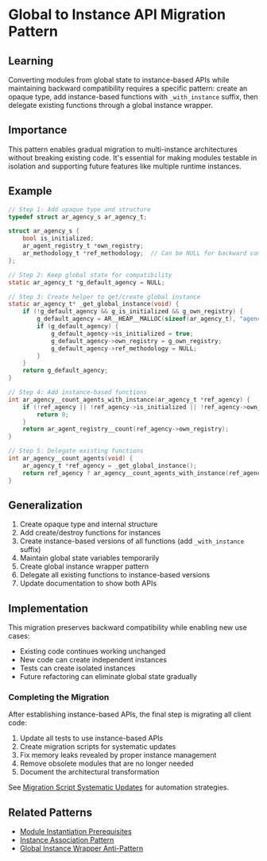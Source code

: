 # Global to Instance API Migration Pattern

## Learning
Converting modules from global state to instance-based APIs while maintaining backward compatibility requires a specific pattern: create an opaque type, add instance-based functions with `_with_instance` suffix, then delegate existing functions through a global instance wrapper.

## Importance
This pattern enables gradual migration to multi-instance architectures without breaking existing code. It's essential for making modules testable in isolation and supporting future features like multiple runtime instances.

## Example
```c
// Step 1: Add opaque type and structure
typedef struct ar_agency_s ar_agency_t;

struct ar_agency_s {
    bool is_initialized;
    ar_agent_registry_t *own_registry;
    ar_methodology_t *ref_methodology;  // Can be NULL for backward compatibility
};

// Step 2: Keep global state for compatibility
static ar_agency_t *g_default_agency = NULL;

// Step 3: Create helper to get/create global instance
static ar_agency_t* _get_global_instance(void) {
    if (!g_default_agency && g_is_initialized && g_own_registry) {
        g_default_agency = AR__HEAP__MALLOC(sizeof(ar_agency_t), "agency global instance");
        if (g_default_agency) {
            g_default_agency->is_initialized = true;
            g_default_agency->own_registry = g_own_registry;
            g_default_agency->ref_methodology = NULL;
        }
    }
    return g_default_agency;
}

// Step 4: Add instance-based functions
int ar_agency__count_agents_with_instance(ar_agency_t *ref_agency) {
    if (!ref_agency || !ref_agency->is_initialized || !ref_agency->own_registry) {
        return 0;
    }
    return ar_agent_registry__count(ref_agency->own_registry);
}

// Step 5: Delegate existing functions
int ar_agency__count_agents(void) {
    ar_agency_t *ref_agency = _get_global_instance();
    return ref_agency ? ar_agency__count_agents_with_instance(ref_agency) : 0;
}
```

## Generalization
1. Create opaque type and internal structure
2. Add create/destroy functions for instances
3. Create instance-based versions of all functions (add `_with_instance` suffix)
4. Maintain global state variables temporarily
5. Create global instance wrapper pattern
6. Delegate all existing functions to instance-based versions
7. Update documentation to show both APIs

## Implementation
This migration preserves backward compatibility while enabling new use cases:
- Existing code continues working unchanged
- New code can create independent instances
- Tests can create isolated instances
- Future refactoring can eliminate global state gradually

### Completing the Migration
After establishing instance-based APIs, the final step is migrating all client code:
1. Update all tests to use instance-based APIs
2. Create migration scripts for systematic updates
3. Fix memory leaks revealed by proper instance management
4. Remove obsolete modules that are no longer needed
5. Document the architectural transformation

See [Migration Script Systematic Updates](migration-script-systematic-updates.md) for automation strategies.

## Related Patterns
- [Module Instantiation Prerequisites](module-instantiation-prerequisites.md)
- [Instance Association Pattern](instance-association-pattern.md)
- [Global Instance Wrapper Anti-Pattern](global-instance-wrapper-anti-pattern.md)